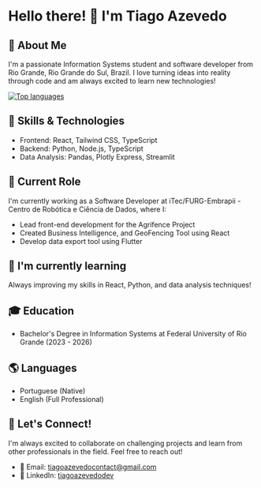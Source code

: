 # Hello there! 👋 I'm Tiago Azevedo

## 🚀 About Me
I'm a passionate Information Systems student and software developer from Rio Grande, Rio Grande do Sul, Brazil. I love turning ideas into reality through code and am always excited to learn new technologies!

<div align="left">
  
[![Top languages](https://github-readme-stats.vercel.app/api/top-langs/?username=tiagoazevedodev&theme=blue-white)](https://github.com/anuraghazra/github-readme-stats)
  
 </div>

## 🔧 Skills & Technologies
- Frontend: React, Tailwind CSS, TypeScript
- Backend: Python, Node.js, TypeScript
- Data Analysis: Pandas, Plotly Express, Streamlit

## 💼 Current Role
I'm currently working as a Software Developer at iTec/FURG-Embrapii - Centro de Robótica e Ciência de Dados, where I:
- Lead front-end development for the Agrifence Project
- Created Business Intelligence, and GeoFencing Tool using React
- Develop data export tool using Flutter

## 🌱 I'm currently learning
Always improving my skills in React, Python, and data analysis techniques!

## 🎓 Education
- Bachelor's Degree in Information Systems at Federal University of Rio Grande (2023 - 2026)

## 🌎 Languages
- Portuguese (Native)
- English (Full Professional)

## 🤝 Let's Connect!
I'm always excited to collaborate on challenging projects and learn from other professionals in the field. Feel free to reach out!

- 📧 Email: tiagoazevedocontact@gmail.com
- 💼 LinkedIn: [tiagoazevedodev](https://www.linkedin.com/in/tiagoazevedodev)
